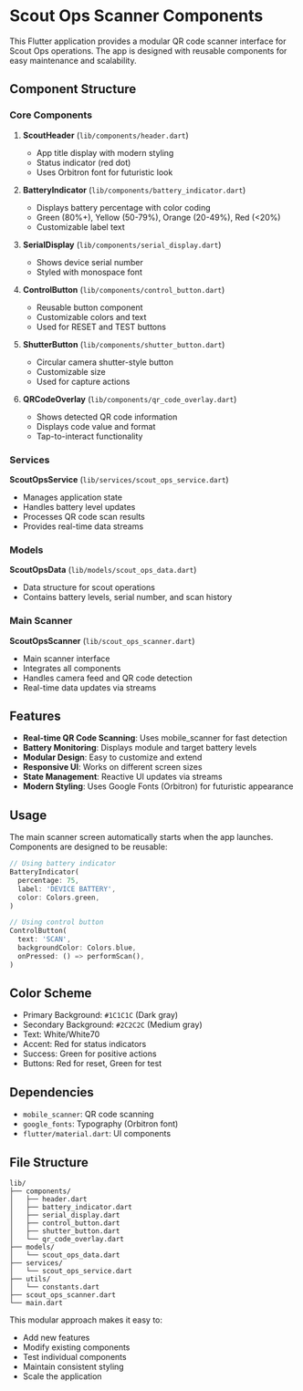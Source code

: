 # Scout Ops Scanner Components

This Flutter application provides a modular QR code scanner interface for Scout Ops operations. The app is designed with reusable components for easy maintenance and scalability.

## Component Structure

### Core Components

1. **ScoutHeader** (`lib/components/header.dart`)
   - App title display with modern styling
   - Status indicator (red dot)
   - Uses Orbitron font for futuristic look

2. **BatteryIndicator** (`lib/components/battery_indicator.dart`)
   - Displays battery percentage with color coding
   - Green (80%+), Yellow (50-79%), Orange (20-49%), Red (<20%)
   - Customizable label text

3. **SerialDisplay** (`lib/components/serial_display.dart`)
   - Shows device serial number
   - Styled with monospace font

4. **ControlButton** (`lib/components/control_button.dart`)
   - Reusable button component
   - Customizable colors and text
   - Used for RESET and TEST buttons

5. **ShutterButton** (`lib/components/shutter_button.dart`)
   - Circular camera shutter-style button
   - Customizable size
   - Used for capture actions

6. **QRCodeOverlay** (`lib/components/qr_code_overlay.dart`)
   - Shows detected QR code information
   - Displays code value and format
   - Tap-to-interact functionality

### Services

**ScoutOpsService** (`lib/services/scout_ops_service.dart`)
- Manages application state
- Handles battery level updates
- Processes QR code scan results
- Provides real-time data streams

### Models

**ScoutOpsData** (`lib/models/scout_ops_data.dart`)
- Data structure for scout operations
- Contains battery levels, serial number, and scan history

### Main Scanner

**ScoutOpsScanner** (`lib/scout_ops_scanner.dart`)
- Main scanner interface
- Integrates all components
- Handles camera feed and QR code detection
- Real-time data updates via streams

## Features

- **Real-time QR Code Scanning**: Uses mobile_scanner for fast detection
- **Battery Monitoring**: Displays module and target battery levels
- **Modular Design**: Easy to customize and extend
- **Responsive UI**: Works on different screen sizes
- **State Management**: Reactive UI updates via streams
- **Modern Styling**: Uses Google Fonts (Orbitron) for futuristic appearance

## Usage

The main scanner screen automatically starts when the app launches. Components are designed to be reusable:

```dart
// Using battery indicator
BatteryIndicator(
  percentage: 75,
  label: 'DEVICE BATTERY',
  color: Colors.green,
)

// Using control button
ControlButton(
  text: 'SCAN',
  backgroundColor: Colors.blue,
  onPressed: () => performScan(),
)
```

## Color Scheme

- Primary Background: `#1C1C1C` (Dark gray)
- Secondary Background: `#2C2C2C` (Medium gray)
- Text: White/White70
- Accent: Red for status indicators
- Success: Green for positive actions
- Buttons: Red for reset, Green for test

## Dependencies

- `mobile_scanner`: QR code scanning
- `google_fonts`: Typography (Orbitron font)
- `flutter/material.dart`: UI components

## File Structure

```
lib/
├── components/
│   ├── header.dart
│   ├── battery_indicator.dart
│   ├── serial_display.dart
│   ├── control_button.dart
│   ├── shutter_button.dart
│   └── qr_code_overlay.dart
├── models/
│   └── scout_ops_data.dart
├── services/
│   └── scout_ops_service.dart
├── utils/
│   └── constants.dart
├── scout_ops_scanner.dart
└── main.dart
```

This modular approach makes it easy to:
- Add new features
- Modify existing components
- Test individual components
- Maintain consistent styling
- Scale the application
